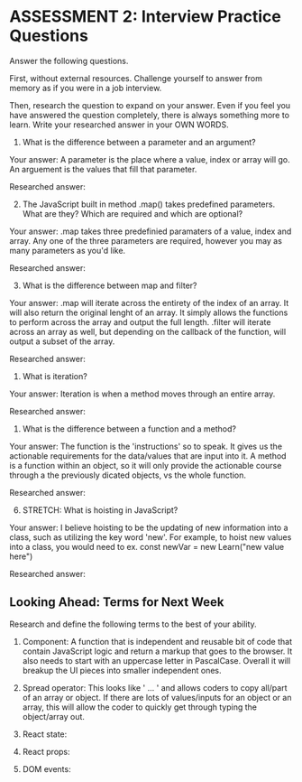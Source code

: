# ASSESSMENT 2: Interview Practice Questions

Answer the following questions.

First, without external resources. Challenge yourself to answer from memory as if you were in a job interview.

Then, research the question to expand on your answer. Even if you feel you have answered the question completely, there is always something more to learn. Write your researched answer in your OWN WORDS.

1. What is the difference between a parameter and an argument?

Your answer: A parameter is the place where a value, index or array will go. An arguement is the values that fill that parameter.

Researched answer:

2. The JavaScript built in method .map() takes predefined parameters. What are they? Which are required and which are optional?

Your answer: .map takes three predefinied paramaters of a value, index and array. Any one of the three parameters are required, however you may as many parameters as you'd like. 

Researched answer:

3. What is the difference between map and filter?

Your answer: .map will iterate across the entirety of the index of an array. It will also return the original lenght of an array. It simply allows the functions to perform across the array and output the full length. 
.filter will iterate across an array as well, but depending on the callback of the function, will output a subset of the array.

Researched answer:

1. What is iteration?

Your answer: Iteration is when a method moves through an entire array.

Researched answer:

1. What is the difference between a function and a method?

Your answer: The function is the 'instructions' so to speak. It gives us the actionable requirements for the data/values that are input into it.
A method is a function within an object, so it will only provide the actionable course through a the previously dicated objects, vs the whole function.

Researched answer:

6. STRETCH: What is hoisting in JavaScript?

Your answer: I believe hoisting to be the updating of new information into a class, such as utilizing the key word 'new'. For example, to hoist new values into a class, you would need to ex. const newVar = new Learn("new value here")

Researched answer:

## Looking Ahead: Terms for Next Week

Research and define the following terms to the best of your ability.

1. Component: A function that is independent and reusable bit of code that contain JavaScript logic and return a markup that goes to the browser. It also needs to start with an uppercase letter in PascalCase. Overall it will breakup the UI pieces into smaller independent ones.

2. Spread operator: This looks like ' ... ' and allows coders to copy all/part of an array or object. If there are lots of values/inputs for an object or an array, this will allow the coder to quickly get through typing the object/array out.

3. React state:

4. React props:

5. DOM events:
